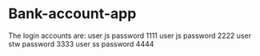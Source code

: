 # Bank-account-app
The login accounts are:
user js password 1111
user js password 2222
user stw password 3333
user ss password 4444
